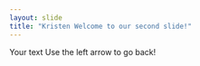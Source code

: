 ```yaml
---
layout: slide
title: "Kristen Welcome to our second slide!"
---
```

Your text
Use the left arrow to go back!
